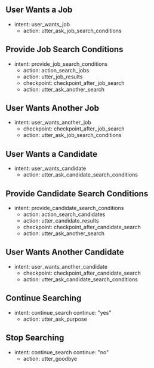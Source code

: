 ## User Wants a Job
- intent: user_wants_job
  - action: utter_ask_job_search_conditions

## Provide Job Search Conditions
- intent: provide_job_search_conditions
  - action: action_search_jobs
  - action: utter_job_results
  - checkpoint: checkpoint_after_job_search
  - action: utter_ask_another_search

## User Wants Another Job
- intent: user_wants_another_job
  - checkpoint: checkpoint_after_job_search
  - action: utter_ask_job_search_conditions

## User Wants a Candidate
- intent: user_wants_candidate
  - action: utter_ask_candidate_search_conditions

## Provide Candidate Search Conditions
- intent: provide_candidate_search_conditions
  - action: action_search_candidates
  - action: utter_candidate_results
  - checkpoint: checkpoint_after_candidate_search
  - action: utter_ask_another_search

## User Wants Another Candidate
- intent: user_wants_another_candidate
  - checkpoint: checkpoint_after_candidate_search
  - action: utter_ask_candidate_search_conditions

## Continue Searching
- intent: continue_search
  continue: "yes"
  - action: utter_ask_purpose

## Stop Searching
- intent: continue_search
  continue: "no"
  - action: utter_goodbye
